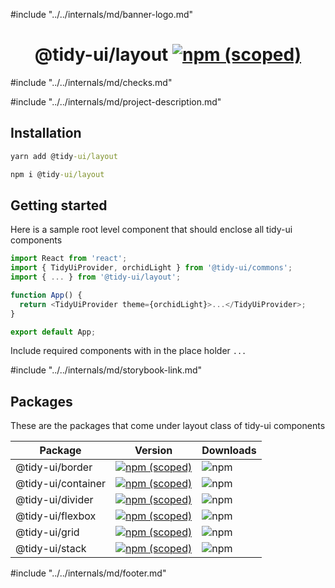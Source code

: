 #include "../../internals/md/banner-logo.md"

<h1 align="center">
  @tidy-ui/layout
  <a href="https://www.npmjs.com/package/@tidy-ui/layout">
    <img alt="npm (scoped)" src="https://img.shields.io/npm/v/@tidy-ui/layout" />
  </a>
</h1>
#include "../../internals/md/checks.md"

#include "../../internals/md/project-description.md"

## Installation

```cmd
yarn add @tidy-ui/layout
```

```cmd
npm i @tidy-ui/layout
```

## Getting started

Here is a sample root level component that should enclose all tidy-ui components

```typescript
import React from 'react';
import { TidyUiProvider, orchidLight } from '@tidy-ui/commons';
import { ... } from '@tidy-ui/layout';

function App() {
  return <TidyUiProvider theme={orchidLight}>...</TidyUiProvider>;
}

export default App;
```

Include required components with in the place holder `...`

#include "../../internals/md/storybook-link.md"

## Packages

These are the packages that come under layout class of tidy-ui components

<table>
  <thead>
    <tr><th>Package</th><th>Version</th><th>Downloads</th></tr>
  </thead>
  <tr>
    <td>@tidy-ui/border</td>
    <td><a href="https://www.npmjs.com/package/@tidy-ui/border"><img alt="npm (scoped)" src="https://img.shields.io/npm/v/@tidy-ui/border"></a></td>
    <td><img alt="npm" src="https://img.shields.io/npm/dw/@tidy-ui/border"></td>
  </tr>
  <tr>
    <td>@tidy-ui/container</td>
    <td><a href="https://www.npmjs.com/package/@tidy-ui/container"><img alt="npm (scoped)" src="https://img.shields.io/npm/v/@tidy-ui/container"></a></td>
    <td><img alt="npm" src="https://img.shields.io/npm/dw/@tidy-ui/container"></td>
  </tr>
  <tr>
    <td>@tidy-ui/divider</td>
    <td><a href="https://www.npmjs.com/package/@tidy-ui/divider"><img alt="npm (scoped)" src="https://img.shields.io/npm/v/@tidy-ui/divider"></a></td>
    <td><img alt="npm" src="https://img.shields.io/npm/dw/@tidy-ui/divider"></td>
  </tr>
  <tr>
    <td>@tidy-ui/flexbox</td>
    <td><a href="https://www.npmjs.com/package/@tidy-ui/flexbox"><img alt="npm (scoped)" src="https://img.shields.io/npm/v/@tidy-ui/flexbox"></a></td>
    <td><img alt="npm" src="https://img.shields.io/npm/dw/@tidy-ui/flexbox"></td>
  </tr>
  <tr>
    <td>@tidy-ui/grid</td>
    <td><a href="https://www.npmjs.com/package/@tidy-ui/grid"><img alt="npm (scoped)" src="https://img.shields.io/npm/v/@tidy-ui/grid"></a></td>
    <td><img alt="npm" src="https://img.shields.io/npm/dw/@tidy-ui/grid"></td>
  </tr>
  <tr>
    <td>@tidy-ui/stack</td>
    <td><a href="https://www.npmjs.com/package/@tidy-ui/stack"><img alt="npm (scoped)" src="https://img.shields.io/npm/v/@tidy-ui/stack"></a></td>
    <td><img alt="npm" src="https://img.shields.io/npm/dw/@tidy-ui/stack"></td>
  </tr>
</table>

#include "../../internals/md/footer.md"
